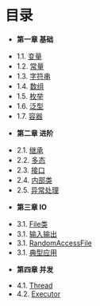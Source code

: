 目录
===
* **第一章 基础**
 - 1.1. [变量](Chapter01/1.1-variable.md)
 - 1.2. [常量](Chapter01/1.2-const.md)
 - 1.3. [字符串](Chapter01/1.3-string.md)
 - 1.4. [数组](Chapter01/1.4-pointer.md)
 - 1.5. [枚举](Chapter01/1.5-array.md)
 - 1.6. [泛型](Chapter01/1.6-slice.md)
 - 1.7. [容器](Chapter01/1.7-map.md)
* **第二章 进阶**
 - 2.1. [继承](Chapter02/2.1-statement.md)
 - 2.2. [多态](Chapter02/2.1-statement.md)
 - 2.3. [接口](Chapter02/2.1-statement.md)
 - 2.4. [内部类](Chapter02/2.1-statement.md)
 - 2.5. [异常处理](Chapter02/2.1-statement.md)
* **第三章 IO**
 - 3.1. [File类](Chapter02/2.1-statement.md)
 - 3.1. [输入输出](Chapter02/2.1-statement.md)
 - 3.1. [RandomAccessFile](Chapter02/2.1-statement.md)
 - 3.1. [典型应用](Chapter02/2.1-statement.md)
* **第四章 并发**
 - 4.1. [Thread](Chapter02/2.1-statement.md)
 - 4.2. [Executor](Chapter02/2.1-statement.md)
